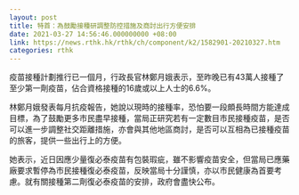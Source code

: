 ```yaml
---
layout: post
title: 特首：為鼓勵接種研調整防控措施及商討出行方便安排
date: 2021-03-27 14:56:46.000000000 +08:00
link: https://news.rthk.hk/rthk/ch/component/k2/1582901-20210327.htm
categories: rthk
---
```


疫苗接種計劃推行已一個月，行政長官林鄭月娥表示，至昨晚已有43萬人接種了至少第一劑疫苗，佔合資格接種的16歲或以上人士的6.6%。

林鄭月娥發表每月抗疫報告，她說以現時的接種率，恐怕要一段頗長時間方能達成目標，為了鼓勵更多市民盡早接種，當局正研究若有一定數目市民接種疫苗，是否可以進一步調整社交距離措施，亦會與其他地區商討，是否可以互相為已接種疫苗的旅客，提供一些出行上的方便。

她表示，近日因應少量復必泰疫苗有包裝瑕疵，雖不影響疫苗安全，但當局已應藥廠要求暫停為市民接種復必泰疫苗，反映當局十分謹慎，亦以市民健康為首要考慮。就有關接種第二劑復必泰疫苗的安排，政府會盡快公布。
